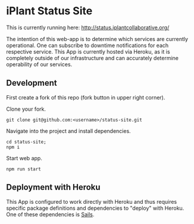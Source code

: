# iPlant Status Site

This is currently running here: <http://status.iplantcollaborative.org/>

The intention of this web-app is to determine which services are currently operational.  One can subscribe to downtime notifications for each respective service.  This App is currently hosted via Heroku, as it is completely outside of our infrastructure and can accurately determine operability of our services.

## Development

First create a fork of this repo (fork button in upper right corner).

Clone your fork.
```
git clone git@github.com:<username>/status-site.git
```

Navigate into the project and install dependencies.
```
cd status-site;
npm i
```

Start web app.
```
npm run start 
```

## Deployment with Heroku
This App is configured to work directly with Heroku and thus requires specific package definitions and dependencies to "deploy" with Heroku.  One of these dependencies is [Sails](http://sailsjs.org).
